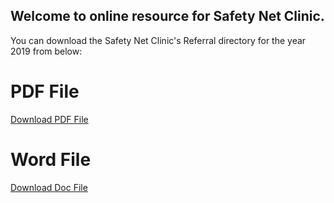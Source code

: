 
## Welcome to online resource for Safety Net Clinic.

You can download the Safety Net Clinic's Referral directory for the year 2019 from below:

# PDF File

[Download PDF File]("assets\Safety-Net-Clinic-Referral-Directory-2019.pdf")

# Word File

[Download Doc File]("assets\Safety-Net-Clinic-Referral-Directory-2019.doc")
